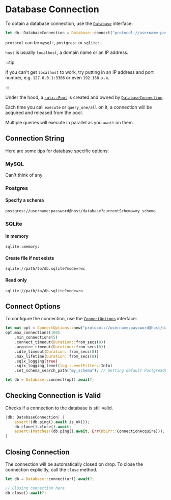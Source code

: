 # Database Connection

To obtain a database connection, use the [`Database`](https://docs.rs/sea-orm/*/sea_orm/struct.Database.html) interface:

```rust
let db: DatabaseConnection = Database::connect("protocol://username:password@host/database").await?;
```

`protocol` can be `mysql:`, `postgres:` or `sqlite:`.

`host` is usually `localhost`, a domain name or an IP address.

:::tip

If you can't get `localhost` to work, try putting in an IP address and port number, e.g. `127.0.0.1:3306` or even `192.168.x.x`.

:::

Under the hood, a [`sqlx::Pool`](https://docs.rs/sqlx/0.5/sqlx/struct.Pool.html) is created and owned by [`DatabaseConnection`](https://docs.rs/sea-orm/*/sea_orm/enum.DatabaseConnection.html).

Each time you call `execute` or `query_one/all` on it, a connection will be acquired and released from the pool.

Multiple queries will execute in parallel as you `await` on them.

## Connection String

Here are some tips for database specific options:

### MySQL

Can't think of any

### Postgres

#### Specify a schema

```
postgres://username:password@host/database?currentSchema=my_schema
```

### SQLite

#### In memory

```
sqlite::memory:
```

#### Create file if not exists

```
sqlite://path/to/db.sqlite?mode=rwc
```

#### Read only

```
sqlite://path/to/db.sqlite?mode=ro
```

## Connect Options

To configure the connection, use the [`ConnectOptions`](https://docs.rs/sea-orm/*/sea_orm/struct.ConnectOptions.html) interface:

```rust
let mut opt = ConnectOptions::new("protocol://username:password@host/database");
opt.max_connections(100)
    .min_connections(5)
    .connect_timeout(Duration::from_secs(8))
    .acquire_timeout(Duration::from_secs(8))
    .idle_timeout(Duration::from_secs(8))
    .max_lifetime(Duration::from_secs(8))
    .sqlx_logging(true)
    .sqlx_logging_level(log::LevelFilter::Info)
    .set_schema_search_path("my_schema"); // Setting default PostgreSQL schema

let db = Database::connect(opt).await?;
```

## Checking Connection is Valid

Checks if a connection to the database is still valid.

```rust
|db: DatabaseConnection| {
    assert!(db.ping().await.is_ok());
    db.clone().close().await;
    assert!(matches!(db.ping().await, Err(DbErr::ConnectionAcquire)));
}
```

## Closing Connection

The connection will be automatically closed on drop. To close the connection explicitly, call the `close` method.

```rust
let db = Database::connect(url).await?;

// Closing connection here
db.close().await?;
```
